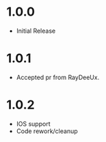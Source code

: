 # 1.0.0
- Initial Release

# 1.0.1
- Accepted pr from RayDeeUx.

# 1.0.2
- IOS support
- Code rework/cleanup